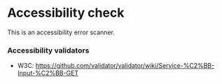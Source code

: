# Accessibility check

This is an accessibility error scanner.


### Accessibility validators
- W3C: https://github.com/validator/validator/wiki/Service-%C2%BB-Input-%C2%BB-GET
